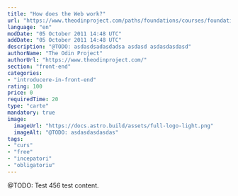 ```yaml
---
title: "How does the Web work?"
url: "https://www.theodinproject.com/paths/foundations/courses/foundations/lessons/how-does-the-web-work"
language: "en"
modDate: "05 October 2011 14:48 UTC"
addDate: "05 October 2011 14:48 UTC"
description: "@TODO: asdasdsadasdadsa asdasd asdasdasdasd"
authorName: "The Odin Project"
authorUrl: "https://www.theodinproject.com/"
section: "front-end"
categories:
- "introducere-in-front-end"
rating: 100
price: 0
requiredTime: 20
type: "carte"
mandatory: true
image:
  imageUrl: "https://docs.astro.build/assets/full-logo-light.png"
  imageAlt: "@TODO: asdasdasdasdas"
tags:
- "curs"
- "free"
- "incepatori"
- "obligatoriu"
---
```


@TODO: Test 456 test content.
